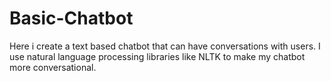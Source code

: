 # Basic-Chatbot
Here i create a text based chatbot that can have conversations with users. I use natural language processing libraries like NLTK to make my chatbot more conversational.
